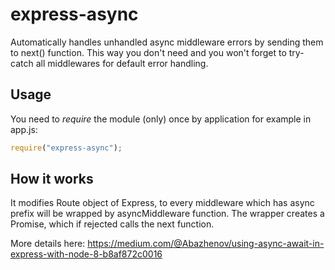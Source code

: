 # express-async
Automatically handles unhandled async middleware errors by sending them to next() function.
This way you don't need and you won't forget to try-catch all middlewares for default 
error handling.

## Usage

You need to *require* the module (only) once by application for example in app.js:
```javascript 1.8
require("express-async");
```

## How it works

It modifies Route object of Express, to every middleware which has async prefix 
will be wrapped by asyncMiddleware function. The wrapper creates a Promise, which if 
rejected calls the next function.

More details here: 
https://medium.com/@Abazhenov/using-async-await-in-express-with-node-8-b8af872c0016
